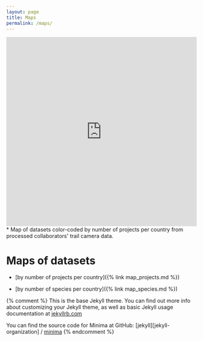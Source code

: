 ```yaml
---
layout: page
title: Maps
permalink: /maps/
---
```

<iframe src="https://diel-project.github.io/map_projects.html" height="500px" width="100%" style="border:none;"></iframe>
* Map of datasets color-coded by number of projects per country from processed collaborators' trail camera data.

# Maps of datasets 

* [by number of projects per country]({% link map_projects.md %})

* [by number of species per country]({% link map_species.md %})

{% comment %}
This is the base Jekyll theme. You can find out more info about customizing your Jekyll theme, as well as basic Jekyll usage documentation at [jekyllrb.com](https://jekyllrb.com/)

You can find the source code for Minima at GitHub:
[jekyll][jekyll-organization] /
[minima](https://github.com/jekyll/minima)
{% endcomment %}


